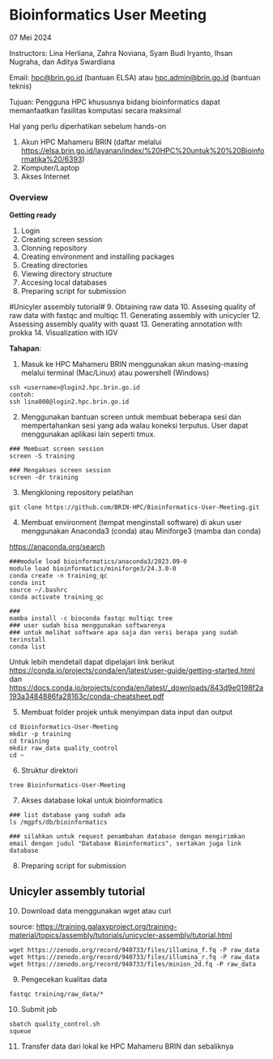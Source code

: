 # Bioinformatics User Meeting
07 Mei 2024

Instructors:
Lina Herliana, Zahra Noviana, Syam Budi Iryanto, Ihsan Nugraha, dan Aditya Swardiana

Email: hpc@brin.go.id (bantuan ELSA) atau hpc.admin@brin.go.id (bantuan teknis)


Tujuan: Pengguna HPC khususnya bidang bioinformatics dapat memanfaatkan fasilitas komputasi secara maksimal

Hal yang perlu diperhatikan sebelum hands-on
1. Akun HPC Mahameru BRIN (daftar melalui https://elsa.brin.go.id/layanan/index/%20HPC%20untuk%20%20Bioinformatika%20/6393)
2. Komputer/Laptop
3. Akses Internet

### **Overview**
**Getting ready**
1. Login
2. Creating screen session
3. Clonning repository
4. Creating environment and installing packages
5. Creating directories
6. Viewing directory structure
7. Accesing local databases
8. Preparing script for submission

#Unicyler assembly tutorial#
9. Obtaining raw data
10. Assesing quality of raw data with fastqc and multiqc
11. Generating assembly with unicycler
12. Assessing assembly quality with quast
13. Generating annotation with prokka
14. Visualization with IGV


**Tahapan**:
1. Masuk ke HPC Mahameru BRIN menggunakan akun masing-masing melalui terminal (Mac/Linux) atau powershell (Windows)

```
ssh <username>@login2.hpc.brin.go.id
contoh:
ssh lina008@login2.hpc.brin.go.id
```
2. Menggunakan bantuan screen untuk membuat beberapa sesi dan mempertahankan sesi yang ada walau koneksi terputus. User dapat menggunakan aplikasi lain seperti tmux.

```
### Membuat screen session
screen -S training

### Mengakses screen session
screen -dr training 
```
3. Mengkloning repository pelatihan
```
git clone https://github.com/BRIN-HPC/Bioinformatics-User-Meeting.git
```
4. Membuat environment (tempat menginstall software) di akun user menggunakan Anaconda3 (conda) atau Miniforge3 (mamba dan conda)

https://anaconda.org/search

```
###module load bioinformatics/anaconda3/2023.09-0
module load bioinformatics/miniforge3/24.3.0-0
conda create -n training_qc
conda init
source ~/.bashrc
conda activate training_qc

###
mamba install -c bioconda fastqc multiqc tree
### user sudah bisa menggunakan softwarenya
### untuk melihat software apa saja dan versi berapa yang sudah terinstall
conda list
```
Untuk lebih mendetail dapat dipelajari link berikut https://conda.io/projects/conda/en/latest/user-guide/getting-started.html
dan https://docs.conda.io/projects/conda/en/latest/_downloads/843d9e0198f2a193a3484886fa28163c/conda-cheatsheet.pdf


5. Membuat folder projek untuk menyimpan data input dan output

```
cd Bioinformatics-User-Meeting
mkdir -p training
cd training
mkdir raw_data quality_control
cd ~
```

6. Struktur direktori

```
tree Bioinformatics-User-Meeting
```

7. Akses database lokal untuk bioinformatics
```
### list database yang sudah ada
ls /mgpfs/db/bioinformatics

### silahkan untuk request penambahan database dengan mengirimkan email dengan judul "Database Bioinformatics", sertakan juga link database
```
8. Preparing script for submission


## Unicyler assembly tutorial

10. Download data menggunakan wget atau curl

source: https://training.galaxyproject.org/training-material/topics/assembly/tutorials/unicycler-assembly/tutorial.html

```
wget https://zenodo.org/record/940733/files/illumina_f.fq -P raw_data
wget https://zenodo.org/record/940733/files/illumina_r.fq -P raw_data
wget https://zenodo.org/record/940733/files/minion_2d.fq -P raw_data
```

9. Pengecekan kualitas data

```
fastqc training/raw_data/* 
```

10. Submit job

```
sbatch quality_control.sh
squeue
```

11. Transfer data dari lokal ke HPC Mahameru BRIN dan sebaliknya

```

```

